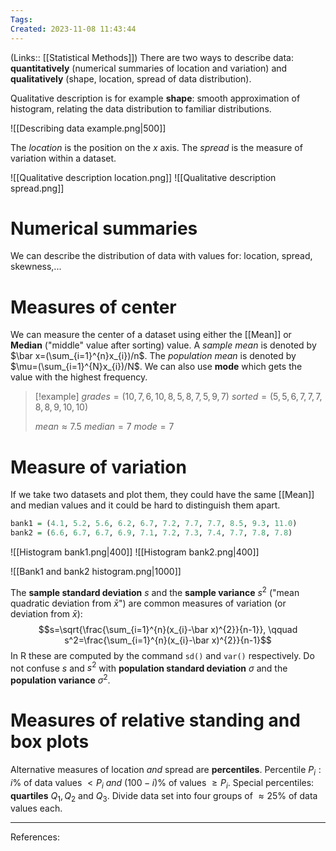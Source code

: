 ```yaml
---
Tags: 
Created: 2023-11-08 11:43:44
---
```

(Links:: [[Statistical Methods]])
There are two ways to describe data: **quantitatively** (numerical summaries of location and variation) and **qualitatively** (shape, location, spread of data distribution).

Qualitative description is for example **shape**: smooth approximation of histogram, relating the data distribution to familiar distributions.

![[Describing data example.png|500]]

The *location* is the position on the $x$ axis. The *spread* is the measure of variation within a dataset.

![[Qualitative description location.png]]
![[Qualitative description spread.png]]

# Numerical summaries
We can describe the distribution of data with values for: location, spread, skewness,...
# Measures of center
We can measure the center of a dataset using either the [[Mean]] or **Median** ("middle" value after sorting) value. A *sample mean* is denoted by $\bar x=(\sum_{i=1}^{n}x_{i})/n$. The *population mean* is denoted by $\mu=(\sum_{i=1}^{N}x_{i})/N$. We can also use **mode** which gets the value with the highest frequency.

> [!example] 
> $grades=(10,7,6,10,8,5,8,7,5,9,7)$
> $sorted=(5,5,6,7,7,7,8,8,9,10,10)$
> 
> $mean\approx 7.5$
> $median=7$
> $mode=7$

# Measure of variation
If we take two datasets and plot them, they could have the same [[Mean]] and median values and it could be hard to distinguish them apart.
```r
bank1 = (4.1, 5.2, 5.6, 6.2, 6.7, 7.2, 7.7, 7.7, 8.5, 9.3, 11.0)
bank2 = (6.6, 6.7, 6.7, 6.9, 7.1, 7.2, 7.3, 7.4, 7.7, 7.8, 7.8)
```

![[Histogram bank1.png|400]]
![[Histogram bank2.png|400]]

![[Bank1 and bank2 histogram.png|1000]]

The **sample standard deviation** $s$ and the **sample variance** $s^2$ ("mean quadratic deviation from $\bar x$") are common measures of variation (or deviation from $\bar x$): $$s=\sqrt{\frac{\sum_{i=1}^{n}(x_{i}-\bar x)^{2}}{n-1}}, \qquad s^2=\frac{\sum_{i=1}^{n}(x_{i}-\bar x)^{2}}{n-1}$$
In R these are computed by the command `sd()` and `var()` respectively.
Do not confuse $s$ and $s^{2}$ with **population standard deviation** $\sigma$ and the **population variance** $\sigma^{2}$.
# Measures of relative standing and box plots
Alternative measures of location *and* spread are **percentiles**. Percentile $P_{i}: i\% \text{ of data values } < P_{i}$ *and* $(100-i)\% \text{ of values }\geq P_{i}$.
Special percentiles: **quartiles** $Q_{1}, Q_{2} \text{ and } Q_{3}$. Divide data set into four groups of $\approx 25\%$ of data values each.

---
References: